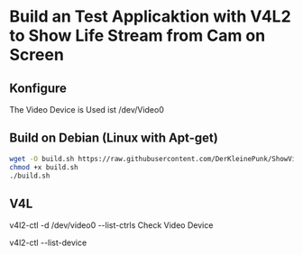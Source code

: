 # Build an Test Applicaktion with V4L2 to Show Life Stream from Cam on Screen

## Konfigure

The Video Device is Used ist /dev/Video0

## Build on Debian (Linux with Apt-get)

```bash
wget -O build.sh https://raw.githubusercontent.com/DerKleinePunk/ShowVideoCaptureWithSDL/master/build.sh
chmod +x build.sh
./build.sh
```

## V4L

v4l2-ctl -d /dev/video0 --list-ctrls
Check Video Device

v4l2-ctl --list-device